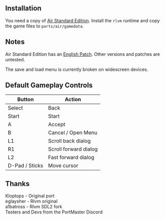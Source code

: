 ## Installation
You need a copy of [Air Standard Edition](https://vndb.org/r87). Install the `rlvm` runtime and copy the game files to `ports/air/gamedata`.

## Notes
Air Standard Edition has an [English Patch](https://winter-confetti.blogspot.com/2014/04/air-standard-edition-2005-english-patch.html). Other versions and patches are untested. 

The save and load menu is currently broken on widescreen devices.

## Default Gameplay Controls
| Button | Action |
|--|--|
|Select|Back|
|Start|Start|
|A|Accept|
|B|Cancel / Open Menu|
|L1|Scroll back dialog|
|R1|Scroll forward dialog|
|L2|Fast forward dialog|
|D-Pad / Sticks|Move cursor|

## Thanks
Kloptops - Original port  
eglaysher - Rlvm original  
a1batross - Rlvm SDL2 fork  
Testers and Devs from the PortMaster Discord  
